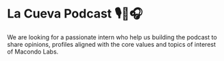 # La Cueva Podcast 🎙️📡🎧

We are looking for a passionate intern who help us building the podcast to share opinions, profiles aligned with the core values and topics of interest of Macondo Labs.
